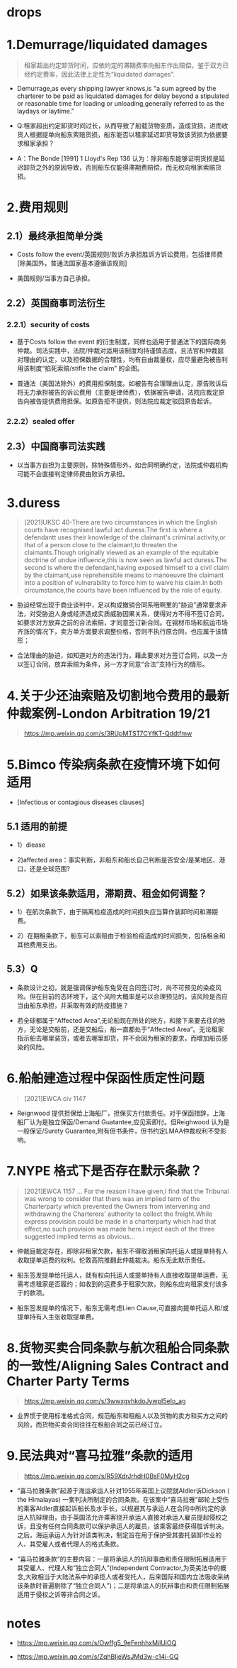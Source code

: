 # drops
# 1.Demurrage/liquidated damages
> 租家超出约定卸货时间，应依约定的滞期费率向船东作出赔偿，鉴于双方已经约定费率，因此法律上定性为“liquidated damages”.

- Demurrage,as every shipping lawyer knows,is "a sum agreed by the charterer to be paid as liquidated damages for delay beyond a stipulated or reasonable time for loading or unloading,generally referred to as the laydays or laytime."

- Q:租家超出约定卸货时间过长，从而导致了船载货物变质，造成货损，进而收货人根据提单向船东索赔货损，船东能否以租家延迟卸货导致该货损为依据要求租家承担？
- A：The Bonde [1991] 1 Lloyd's Rep 136 认为：除非船东能够证明货损是延迟卸货之外的原因导致，否则船东仅能得滞期费赔偿，而无权向租家索赔货损。

# 2.费用规则
## 2.1）最终承担简单分类
- Costs follow the event/英国规则/败诉方承担胜诉方诉讼费用，包括律师费[除美国外，普通法国家基本遵循该规则]

- 美国规则/当事方自己承担。

## 2.2）英国商事司法衍生
### 2.2.1）security of costs
- 基于Costs follow the event 的衍生制度，同样也适用于普通法下的国际商务仲裁。司法实践中，法院/仲裁对适用该制度均持谨慎态度，且法官和仲裁庭对理由的认定，以及担保数据的合理性，均有自由裁量权，应尽量避免被告利用该制度“掐死索赔/stifle the claim” 的企图。

- 普通法（美国法除外）的费用担保制度。如被告有合理理由认定，原告败诉后将无力承担被告的诉讼费用（主要是律师费），依据被告申请，法院应裁定原告向被告提供费用担保。如原告拒不提供，则法院应裁定驳回原告起诉。

### 2.2.2）sealed offer

## 2.3）中国商事司法实践
- 以当事方自担为主要原则，除特殊情形外，如合同明确约定，法院或仲裁机构可能不会直接判定律师费由败诉方承担。

# 3.duress
> [2021]UKSC 40-There are two circumstances in which the English courts have recognised lawful act duress.The first is where a defendantt uses their knowledge of the claimant's criminal activity,or that of a person close to the claimant,to threaten the claimants.Though originally viewed as an example of the equitable doctrine of undue influence,this is now seen as lawful act duress.The second is where the defendant,having exposed himself to a civil claim by the claimant,use reprehensible means to manoeuvre the claimant into a position of vulnerability to force him to waive his claim.In both circumstance,the courts have been influenced by the role of equity.

- 胁迫经常出现于商业谈判中，足以构成撤销合同系哦啊里的“胁迫”通常要求非法，对受胁迫人身或经济造成实质威胁因果关系，使得对方不得不签订合同，如要求对方放弃之前的合法索赔，才同意签订新合同。在钢材市场和航运市场齐涨的情况下，卖方单方面要求调整价格，否则不执行原合同，也应属于该情形；

- 合法理由的胁迫，如知道对方的违法行为，藉此要求对方签订合同，以及一方以签订合同，放弃索赔为条件，另一方才同意“合法”支持行为的情形。

# 4.关于少还油索赔及切割地令费用的最新仲裁案例-London Arbitration 19/21
> https://mp.weixin.qq.com/s/3RUpMTST7CYfKT-Qddtfmw

# 5.Bimco 传染病条款在疫情环境下如何适用
- [Infectious or contagious diseases clauses]

## 5.1 适用的前提
- 1）diease

- 2)affected area：事实判断，非船东和船长自己判断是否安全/是某地区、港口，还是全球范围?

## 5.2）如果该条款适用，滞期费、租金如何调整？
- 1）在航次条款下，由于隔离检疫造成的时间损失应当算作装卸时间和滞期费。

- 2）在期租条款下，船东可以索赔由于检验检疫造成的时间损失，包括租金和其他费用支出。

## 5.3）Q
- 条款设计之初，就是强调保护船东免受在合同签订时，尚不可预见的染疫风险。但在目前的态环境下，这个风险大概率是可以合理预见的，该风险是否应当由船东承担，并采取有效的防疫措施？

- 若全球都属于“Affected Area”,无论船现在所处的地方，和接下来要去往的地方，无论是交船前，还是交船后，船一直都处于“Affected Area”。无论租家指示船去哪里装货，或者去哪里卸货，并不会因为租家的要求，而增加船员感染的风险。

# 6.船舶建造过程中保函性质定性问题
> [2021]EWCA civ 1147

- Reignwood 提供担保给上海船厂，担保买方付款责任。对于保函措辞，上海船厂认为是独立保函/Demand Guatantee,应见索即付。但Reighwood 认为是一般保证/Surety Guarantee,附有但书条件，但书约定LMAA仲裁权利不受影响。

# 7.NYPE 格式下是否存在默示条款？
> [2021]EWCA 1157 ... For the reason I have given,I find that the Tribunal was wrong to consider that there was an implied term of the Charterparty which prevented the Owners from intervening and withdrawing the Charterers' authority to collect the freight.While express provision could be made in a charterparty which had that effect,no such provision was made here.I reject each of the three suggested implied terms as obvious...

- 仲裁庭裁定存在，即除非租家欠款，船东不得取消租家向托运人或提单持有人收取提单运费的权利。伦敦高院推翻此仲裁裁决。船东无此默示责任。

- 船东签发提单给托运人，就有权向托运人或提单持有人直接收取提单运费，无需考虑租家是否履约；如收到的运费多于租家欠款，则船东应向租家支付该多于的款项。

- 船东签发提单的情况下，船东无需考虑Lien Clause,可直接向提单托运人和/或提单持有人主张收取提单费。

# 8.货物买卖合同条款与航次租船合同条款的一致性/Aligning Sales Contract and Charter Party Terms
> https://mp.weixin.qq.com/s/3wwxgvhkdoJywpI5eIo_ag

- 业界惯于使用标准格式合同，规范船东和租船人以及货物的卖方和买方之间的风险，而货物买卖合同往往在租船合同之前已经订立。

# 9.民法典对“喜马拉雅”条款的适用
> https://mp.weixin.qq.com/s/R59XdrJrhdH0BsF0MyH2cg

- “喜马拉雅条款”起源于海运承运人针对1955年英国上议院就Aldler诉Dickson ( the Himalayas) 一案判决所制定的合同条款。在该案中“喜马拉雅”邮轮上受伤的乘客Aldler直接起诉船长及水手长，以规避其与承运人在合同中所约定的承运人抗辩理由，由于英国法允许乘客绕开承运人直接对承运人雇员提起侵权之诉，且没有任何合同条款可以保护承运人的雇员，该乘客最终获得胜诉判决。之后，海运承运人为针对该类判决，制定旨在用于保护受其委托装卸作业的人、其受雇人或者代理人的格式条款。

- “喜马拉雅条款”的主要内容：一是将承运人的抗辩事由和责任限制拓展适用于其受雇人、代理人和“独立合同人”(Independent Contractor,为英美法中的概念,大致相当于大陆法系中的承揽人或者受托人，后来国际和国内立法吸收采纳该条款时普遍剔除了“独立合同人”)；二是将承运人的抗辩事由和责任限制拓展适用于侵权之诉等非合同之诉。




# notes
- https://mp.weixin.qq.com/s/Owffg5_9eFenhhxMilUiOQ

- https://mp.weixin.qq.com/s/ZqhBIjeWsJMd3w-c14i-GQ














